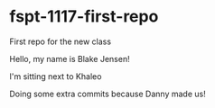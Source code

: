 # fspt-1117-first-repo
First repo for the new class

Hello, my name is Blake Jensen!

I'm sitting next to Khaleo

Doing some extra commits because Danny made us!